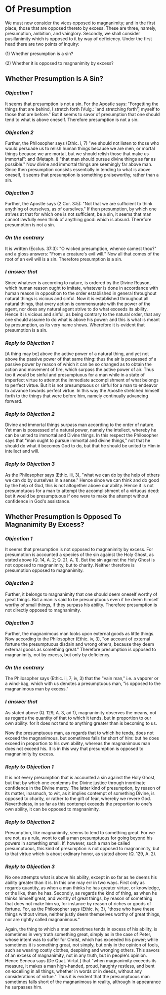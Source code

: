 # Of Presumption

We must now consider the vices opposed to magnanimity; and in the
first place, those that are opposed thereto by excess. These are
three, namely, presumption, ambition, and vainglory. Secondly, we
shall consider pusillanimity which is opposed to it by way of
deficiency. Under the first head there are two points of inquiry:

(1) Whether presumption is a sin?

(2) Whether it is opposed to magnanimity by excess?


## Whether Presumption Is A Sin?

### *Objection 1*
It seems that presumption is not a sin. For the Apostle
says: "Forgetting the things that are behind, I stretch forth [Vulg.:
'and stretching forth'] myself to those that are before." But it
seems to savor of presumption that one should tend to what is above
oneself. Therefore presumption is not a sin.

### *Objection 2*
Further, the Philosopher says (Ethic. i, 7) "we should not
listen to those who would persuade us to relish human things because
we are men, or mortal things because we are mortal, but we should
relish those that make us immortal": and (Metaph. i) "that man should
pursue divine things as far as possible." Now divine and immortal
things are seemingly far above man. Since then presumption consists
essentially in tending to what is above oneself, it seems that
presumption is something praiseworthy, rather than a sin.

### *Objection 3*
Further, the Apostle says (2 Cor. 3:5): "Not that we are
sufficient to think anything of ourselves, as of ourselves." If then
presumption, by which one strives at that for which one is not
sufficient, be a sin, it seems that man cannot lawfully even think of
anything good: which is absurd. Therefore presumption is not a sin.

### *On the contrary*
It is written (Ecclus. 37:3): "O wicked
presumption, whence camest thou?" and a gloss answers: "From a
creature's evil will." Now all that comes of the root of an evil will
is a sin. Therefore presumption is a sin.

### *I answer that*
Since whatever is according to nature, is ordered by
the Divine Reason, which human reason ought to imitate, whatever is
done in accordance with human reason in opposition to the order
established in general throughout natural things is vicious and
sinful. Now it is established throughout all natural things, that
every action is commensurate with the power of the agent, nor does
any natural agent strive to do what exceeds its ability. Hence it is
vicious and sinful, as being contrary to the natural order, that any
one should assume to do what is above his power: and this is what is
meant by presumption, as its very name shows. Wherefore it is evident
that presumption is a sin.

### *Reply to Objection 1*
[A thing may be] above the active power of a natural
thing, and yet not above the passive power of that same thing: thus
the air is possessed of a passive power by reason of which it can be
so changed as to obtain the action and movement of fire, which
surpass the active power of air. Thus too it would be sinful and
presumptuous for a man while in a state of imperfect virtue to
attempt the immediate accomplishment of what belongs to perfect
virtue. But it is not presumptuous or sinful for a man to endeavor to
advance towards perfect virtue. In this way the Apostle stretched
himself forth to the things that were before him, namely continually
advancing forward.

### *Reply to Objection 2*
Divine and immortal things surpass man according to the
order of nature. Yet man is possessed of a natural power, namely the
intellect, whereby he can be united to immortal and Divine things. In
this respect the Philosopher says that "man ought to pursue immortal
and divine things," not that he should do what it becomes God to do,
but that he should be united to Him in intellect and will.

### *Reply to Objection 3*
As the Philosopher says (Ethic. iii, 3), "what we can
do by the help of others we can do by ourselves in a sense." Hence
since we can think and do good by the help of God, this is not
altogether above our ability. Hence it is not presumptuous for a man
to attempt the accomplishment of a virtuous deed: but it would be
presumptuous if one were to make the attempt without confidence in
God's assistance.

## Whether Presumption Is Opposed To Magnanimity By Excess?

### *Objection 1*
It seems that presumption is not opposed to magnanimity
by excess. For presumption is accounted a species of the sin against
the Holy Ghost, as stated above (Q. 14, A. 2; Q. 21, A. 1). But the
sin against the Holy Ghost is not opposed to magnanimity, but to
charity. Neither therefore is presumption opposed to magnanimity.

### *Objection 2*
Further, it belongs to magnanimity that one should deem
oneself worthy of great things. But a man is said to be presumptuous
even if he deem himself worthy of small things, if they surpass his
ability. Therefore presumption is not directly opposed to magnanimity.

### *Objection 3*
Further, the magnanimous man looks upon external goods as
little things. Now according to the Philosopher (Ethic. iv, 3), "on
account of external fortune the presumptuous disdain and wrong
others, because they deem external goods as something great."
Therefore presumption is opposed to magnanimity, not by excess, but
only by deficiency.

### *On the contrary*
The Philosopher says (Ethic. ii, 7; iv, 3) that
the "vain man," i.e. a vaporer or a wind-bag, which with us denotes a
presumptuous man, "is opposed to the magnanimous man by excess."

### *I answer that*
As stated above (Q. 129, A. 3, ad 1), magnanimity
observes the means, not as regards the quantity of that to which it
tends, but in proportion to our own ability: for it does not tend to
anything greater than is becoming to us.

Now the presumptuous man, as regards that to which he tends, does not
exceed the magnanimous, but sometimes falls far short of him: but he
does exceed in proportion to his own ability, whereas the magnanimous
man does not exceed his. It is in this way that presumption is
opposed to magnanimity by excess.

### *Reply to Objection 1*
It is not every presumption that is accounted a sin
against the Holy Ghost, but that by which one contemns the Divine
justice through inordinate confidence in the Divine mercy. The latter
kind of presumption, by reason of its matter, inasmuch, to wit, as it
implies contempt of something Divine, is opposed to charity, or
rather to the gift of fear, whereby we revere God. Nevertheless, in
so far as this contempt exceeds the proportion to one's own ability,
it can be opposed to magnanimity.

### *Reply to Objection 2*
Presumption, like magnanimity, seems to tend to
something great. For we are not, as a rule, wont to call a man
presumptuous for going beyond his powers in something small. If,
however, such a man be called presumptuous, this kind of presumption
is not opposed to magnanimity, but to that virtue which is about
ordinary honor, as stated above (Q. 129, A. 2).

### *Reply to Objection 3*
No one attempts what is above his ability, except in so
far as he deems his ability greater than it is. In this one may err
in two ways. First only as regards quantity, as when a man thinks he
has greater virtue, or knowledge, or the like, than he has. Secondly,
as regards the kind of thing, as when he thinks himself great, and
worthy of great things, by reason of something that does not make him
so, for instance by reason of riches or goods of fortune. For, as the
Philosopher says (Ethic. iv, 3), "those who have these things without
virtue, neither justly deem themselves worthy of great things, nor
are rightly called magnanimous."

Again, the thing to which a man sometimes tends in excess of his
ability, is sometimes in very truth something great, simply as in the
case of Peter, whose intent was to suffer for Christ, which has
exceeded his power; while sometimes it is something great, not
simply, but only in the opinion of fools, such as wearing costly
clothes, despising and wronging others. This savors of an excess of
magnanimity, not in any truth, but in people's opinion. Hence Seneca
says (De Quat. Virtut.) that "when magnanimity exceeds its measure,
it makes a man high-handed, proud, haughty restless, and bent on
excelling in all things, whether in words or in deeds, without any
considerations of virtue." Thus it is evident that the presumptuous
man sometimes falls short of the magnanimous in reality, although in
appearance he surpasses him.

